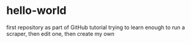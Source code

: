 # hello-world
first repository as part of GitHub tutorial
trying to learn enough to run a scraper, then edit one, then create my own
